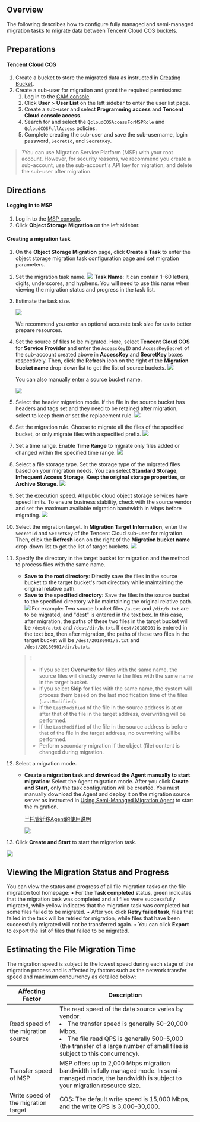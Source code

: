 
## Overview
The following describes how to configure fully managed and semi-managed migration tasks to migrate data between Tencent Cloud COS buckets.


## Preparations


#### Tencent Cloud COS
1. Create a bucket to store the migrated data as instructed in [Creating Bucket](https://www.tencentcloud.com/document/product/436/13309).
2. Create a sub-user for migration and grant the required permissions:
	1.	Log in to the [CAM console](https://console.cloud.tencent.com/cam/overview).
	2.	Click **User** > **User List** on the left sidebar to enter the user list page.
	3.	Create a sub-user and select **Programming access** and **Tencent Cloud console access**.
	4.	Search for and select the `QcloudCOSAccessForMSPRole` and `QcloudCOSFullAccess` policies.
	5.	Complete creating the sub-user and save the sub-username, login password, `SecretId`, and `SecretKey`.

>?You can use Migration Service Platform (MSP) with your root account. However, for security reasons, we recommend you create a sub-account, use the sub-account's API key for migration, and delete the sub-user after migration.

## Directions

#### Logging in to MSP

1. Log in to the [MSP console](https://console.cloud.tencent.com/msp).
2. Click **Object Storage Migration** on the left sidebar.


#### Creating a migration task

1. On the **Object Storage Migration** page, click **Create a Task** to enter the object storage migration task configuration page and set migration parameters.

2. Set the migration task name.
   ![](https://qcloudimg.tencent-cloud.cn/raw/896762f3db5eede46e3437f054436854.png)
   **Task Name**: It can contain 1–60 letters, digits, underscores, and hyphens. You will need to use this name when viewing the migration status and progress in the task list.

3. Estimate the task size.

   ![](https://qcloudimg.tencent-cloud.cn/raw/0e2f9d5c9f184bb393275a60fa4d883b.png)

   We recommend you enter an optional accurate task size for us to better prepare resources.

4. Set the source of files to be migrated.
   Here, select **Tencent Cloud COS** for **Service Provider** and enter the `AccessKeyID` and `AccessKeySecret` of the sub-account created above in **AccessKey** and **SecretKey** boxes respectively. Then, click the **Refresh** icon on the right of the **Migration bucket name** drop-down list to get the list of source buckets.
   ![](https://qcloudimg.tencent-cloud.cn/raw/1e5805137eb6ed8ba5d6c6bb1a666efc.png)

   You can also manually enter a source bucket name.

   ![](https://qcloudimg.tencent-cloud.cn/raw/05da811058c9a15948a7be23b7f01053.png)

5. Select the header migration mode.
   If the file in the source bucket has headers and tags set and they need to be retained after migration, select to keep them or set the replacement rule.
   ![](https://qcloudimg.tencent-cloud.cn/raw/1bf638155d723024dfcc6146f2f222af.png)

6. Set the migration rule.
   Choose to migrate all the files of the specified bucket, or only migrate files with a specified prefix.
   ![](https://qcloudimg.tencent-cloud.cn/raw/0bd1276c60d8c33b43ab4f1f244eac1e.png)

7. Set a time range.
   Enable **Time Range** to migrate only files added or changed within the specified time range.
   ![](https://qcloudimg.tencent-cloud.cn/raw/0c9a0904eb75298494eb98817ae2bd9c.png)

8. Select a file storage type.
   Set the storage type of the migrated files based on your migration needs. You can select **Standard Storage**, **Infrequent Access Storage**, **Keep the original storage properties**, or **Archive Storage**.
    ![](https://qcloudimg.tencent-cloud.cn/raw/0c7a24cd0b1a4531bd1d07351fc421fc.png)

9. Set the execution speed.
   All public cloud object storage services have speed limits. To ensure business stability, check with the source vendor and set the maximum available migration bandwidth in Mbps before migrating.
   ![](https://qcloudimg.tencent-cloud.cn/raw/59aab1e604aae6f72a4ea2fe2c334d94.png)

10. Select the migration target.
    In **Migration Target Information**, enter the `SecretId` and `SecretKey` of the Tencent Cloud sub-user for migration. Then, click the **Refresh** icon on the right of the **Migration bucket name** drop-down list to get the list of target buckets.
    ![](https://qcloudimg.tencent-cloud.cn/raw/4eae95aeaf3cd845286c9ef3d92ff030.png)

11. Specify the directory in the target bucket for migration and the method to process files with the same name.

     - **Save to the root directory**: Directly save the files in the source bucket to the target bucket's root directory while maintaining the original relative path.
     - **Save to the specified directory**: Save the files in the source bucket to the specified directory while maintaining the original relative path.
       ![](https://qcloudimg.tencent-cloud.cn/raw/5fa0fd94edbd4358a429b04b7ee6a766.png)
       For example:
       Two source bucket files `/a.txt` and `/dir/b.txt` are to be migrated, and "dest" is entered in the text box. In this case, after migration, the paths of these two files in the target bucket will be `/dest/a.txt` and `/dest/dir/b.txt`.
       If `dest/20180901` is entered in the text box, then after migration, the paths of these two files in the target bucket will be `/dest/20180901/a.txt` and `/dest/20180901/dir/b.txt`.

    >!
    >
    >- If you select **Overwrite** for files with the same name, the source files will directly overwrite the files with the same name in the target bucket.
    >- If you select **Skip** for files with the same name, the system will process them based on the last modification time of the files (`LastModified`):
    >  - If the `LastModified` of the file in the source address is at or after that of the file in the target address, overwriting will be performed.
    >  - If the `LastModified` of the file in the source address is before that of the file in the target address, no overwriting will be performed.
    >- Perform secondary migration if the object (file) content is changed during migration.

    

12. Select a migration mode.

     - **Create a migration task and download the Agent manually to start migration**: Select the Agent migration mode. After you click **Create and Start**, only the task configuration will be created. You must manually download the Agent and deploy it on the migration source server as instructed in [Using Semi-Managed Migration Agent]() to start the migration.

       [半托管迁移Agent的使用说明]()

       ![](https://qcloudimg.tencent-cloud.cn/raw/c576ad5326ffacd914cc3ba08ba43613.png)

    
    
14. Click **Create and Start** to start the migration task.

![](https://qcloudimg.tencent-cloud.cn/raw/8de9b1313952da11cab45386021e5584.png)


## Viewing the Migration Status and Progress

You can view the status and progress of all file migration tasks on the file migration tool homepage:
•	For the **Task completed** status, green indicates that the migration task was completed and all files were successfully migrated, while yellow indicates that the migration task was completed but some files failed to be migrated.
•	After you click **Retry failed task**, files that failed in the task will be retried for migration, while files that have been successfully migrated will not be transferred again.
•	You can click **Export** to export the list of files that failed to be migrated.


## Estimating the File Migration Time

The migration speed is subject to the lowest speed during each stage of the migration process and is affected by factors such as the network transfer speed and maximum concurrency as detailed below:

| Affecting Factor | Description |
| ---------------------- | ------------------------------------------------------------ |
| Read speed of the migration source       | The read speed of the data source varies by vendor. <br><li>The transfer speed is generally 50–20,000 Mbps.<br><li>The file read QPS is generally 500–5,000 (the transfer of a large number of small files is subject to this concurrency). |
| Transfer speed of MSP     | MSP offers up to 2,000 Mbps migration bandwidth in fully managed mode. In semi-managed mode, the bandwidth is subject to your migration resource size. |
| Write speed of the migration target | COS: The default write speed is 15,000 Mbps, and the write QPS is 3,000–30,000. |
